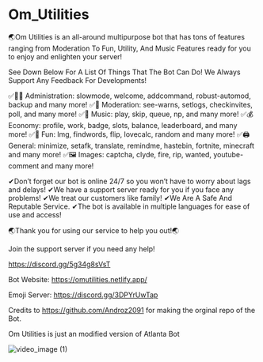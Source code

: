 # Om_Utilities
 
🌏Om Utilities is an all-around multipurpose bot that has tons of features ranging from Moderation To Fun, Utility, And Music Features ready for you to enjoy and enlighten your server!

See Down Below For A List Of Things That The Bot Can Do! We Always Support Any Feedback For Developments!

✅👩‍💼 Administration: slowmode, welcome, addcommand, robust-automod, backup and many more!
✅🚓 Moderation: see-warns, setlogs, checkinvites, poll, and many more!
✅🎵 Music: play, skip, queue, np, and many more!
✅💰 Economy: profile, work, badge, slots, balance, leaderboard, and many more!
✅👻 Fun: lmg, findwords, flip, lovecalc, random and many more!
✅🖨️ General: minimize, setafk, translate, remindme, hastebin, fortnite, minecraft and many more!
✅🖼️ Images: captcha, clyde, fire, rip, wanted, youtube-comment and many more!

✔Don’t forget our bot is online 24/7 so you won’t have to worry about lags and delays!
✔We have a support server ready for you if you face any problems!
✔We treat our customers like family!
✔We Are A Safe And Reputable Service.
✔The bot is available in multiple languages for ease of use and access!

🌏Thank you for using our service to help you out!🌏

Join the support server if you need any help! 

https://discord.gg/5g34g8sVsT

Bot Website: https://omutilities.netlify.app/

Emoji Server: https://discord.gg/3DPYrUwTap

Credits to https://github.com/Androz2091 for making the orginal repo of the Bot.

Om Utilities is just an modified version of Atlanta Bot 

![video_image (1)](https://user-images.githubusercontent.com/76506512/150546673-a1602a88-fa51-4916-b123-d81f70fd96a9.jpeg)




